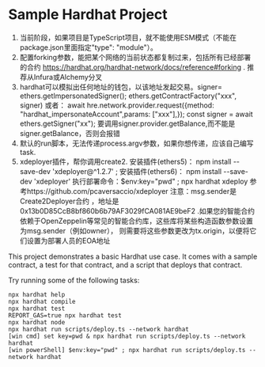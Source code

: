 # Sample Hardhat Project
1. 当前阶段，如果项目是TypeScript项目，就不能使用ESM模式（不能在package.json里面指定"type": "module"）。
2. 配置forking参数，能把某个网络的当前状态都复制过来，包括所有已经部署的合约 https://hardhat.org/hardhat-network/docs/reference#forking . 推荐从Infura或Alchemy分叉
3. hardhat可以模拟出任何地址的钱包，以该地址发起交易。signer= ethers.getImpersonatedSigner(); ethers.getContractFactory("xxx", signer) 或者： 
    await hre.network.provider.request({method: "hardhat_impersonateAccount",params: ["xxx"],}); const signer = await ethers.getSigner("xx");
    要调用signer.provider.getBalance,而不能是signer.getBalance，否则会报错
4. 默认的run脚本，无法传递process.argv参数，如果你想传递，应该自己编写task.
5. xdeployer插件，帮你调用create2. 安装插件(ethers5)： npm install --save-dev 'xdeployer@^1.2.7'  ; 安装插件(ethers6)： npm install --save-dev 'xdeployer'
   执行部署命令：$env:key="pwd" ; npx hardhat xdeploy    参考https://github.com/pcaversaccio/xdeployer
   注意：msg.sender是Create2Deployer合约 ，地址是0x13b0D85CcB8bf860b6b79AF3029fCA081AE9beF2 .如果您的智能合约依赖于OpenZeppelin等常见的智能合约库，这些库将某些构造函数参数设置为msg.sender（例如owner），
   则需要将这些参数更改为tx.origin，以便将它们设置为部署人员的EOA地址

This project demonstrates a basic Hardhat use case. It comes with a sample contract, a test for that contract, and a script that deploys that contract.

Try running some of the following tasks:

```shell
npx hardhat help
npx hardhat compile
npx hardhat test
REPORT_GAS=true npx hardhat test
npx hardhat node
npx hardhat run scripts/deploy.ts --network hardhat
[win cmd] set key=pwd & npx hardhat run scripts/deploy.ts --network hardhat
[win powerShell] $env:key="pwd" ; npx hardhat run scripts/deploy.ts --network hardhat
```
